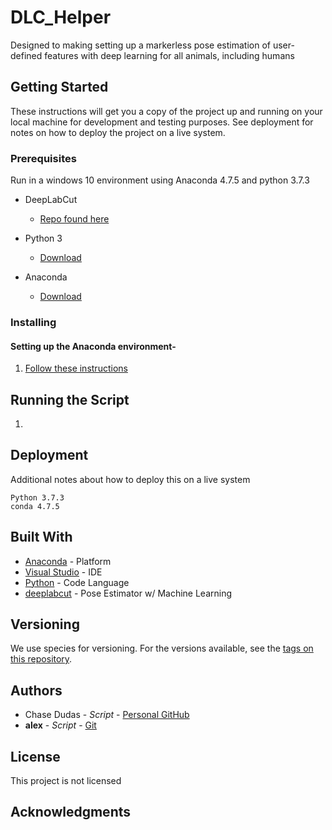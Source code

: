 # DLC_Helper
Designed to making setting up a markerless pose estimation of user-defined features with deep learning for all animals, including humans

## Getting Started

These instructions will get you a copy of the project up and running on your local machine for development and testing purposes. See deployment for notes on how to deploy the project on a live system.

### Prerequisites
Run in a windows 10 environment using Anaconda 4.7.5 and python 3.7.3

- DeepLabCut
  - [Repo found here](https://github.com/AlexEMG/DeepLabCut)

- Python 3
  - [Download](https://www.python.org/downloads/)

- Anaconda
  - [Download](https://www.anaconda.com/distribution/)

### Installing

#### Setting up the Anaconda environment-

1. [Follow these instructions](https://github.com/AlexEMG/DeepLabCut/blob/master/docs/installation.md)

## Running the Script

1. 

## Deployment

Additional notes about how to deploy this on a live system
```
Python 3.7.3
conda 4.7.5
```

## Built With

* [Anaconda](https://www.anaconda.com/) - Platform
* [Visual Studio](https://visualstudio.microsoft.com/) - IDE
* [Python](https://www.python.org/) - Code Language 
* [deeplabcut](https://github.com/AlexEMG/DeepLabCut) - Pose Estimator w/ Machine Learning


## Versioning

We use species for versioning. For the versions available, see the [tags on this repository](https://github.com/donaldsonlab/UI-lab-capture/tags). 

## Authors

* Chase Dudas - *Script* - [Personal GitHub](https://github.com/ChaseD13)
* **alex** - *Script* - [Git](https://github.com/AlexEMG)

## License

This project is not licensed

## Acknowledgments

